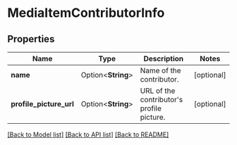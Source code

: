 # MediaItemContributorInfo

## Properties

Name | Type | Description | Notes
------------ | ------------- | ------------- | -------------
**name** | Option<**String**> | Name of the contributor. | [optional]
**profile_picture_url** | Option<**String**> | URL of the contributor's profile picture. | [optional]

[[Back to Model list]](../README.md#documentation-for-models) [[Back to API list]](../README.md#documentation-for-api-endpoints) [[Back to README]](../README.md)


